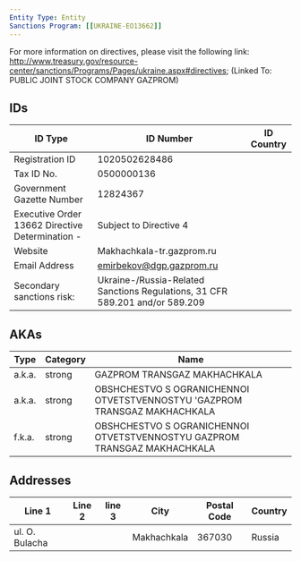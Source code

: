 ```yaml
---
Entity Type: Entity
Sanctions Program: [[UKRAINE-EO13662]]
---
```

For more information on directives, please visit the following link: http://www.treasury.gov/resource-center/sanctions/Programs/Pages/ukraine.aspx#directives; (Linked To: PUBLIC JOINT STOCK COMPANY GAZPROM)

## IDs
| ID Type | ID Number | ID Country |
|---------|-----------|------------|
| Registration ID | 1020502628486 |  |
| Tax ID No. | 0500000136 |  |
| Government Gazette Number | 12824367 |  |
| Executive Order 13662 Directive Determination - | Subject to Directive 4 |  |
| Website | Makhachkala-tr.gazprom.ru |  |
| Email Address | emirbekov@dgp.gazprom.ru |  |
| Secondary sanctions risk: | Ukraine-/Russia-Related Sanctions Regulations, 31 CFR 589.201 and/or 589.209 |  |


## AKAs
| Type | Category | Name      | 
|------|----------|-----------|
| a.k.a. | strong | GAZPROM TRANSGAZ MAKHACHKALA |
| a.k.a. | strong | OBSHCHESTVO S OGRANICHENNOI OTVETSTVENNOSTYU 'GAZPROM TRANSGAZ MAKHACHKALA |
| f.k.a. | strong | OBSHCHESTVO S OGRANICHENNOI OTVETSTVENNOSTYU GAZPROM TRANSGAZ MAKHACHKALA |


## Addresses
| Line 1 | Line 2 | line 3 | City | Postal Code| Country | 
|--------|--------|--------|------|------------|---------|
| ul. O. Bulacha |  |  | Makhachkala | 367030 | Russia |

